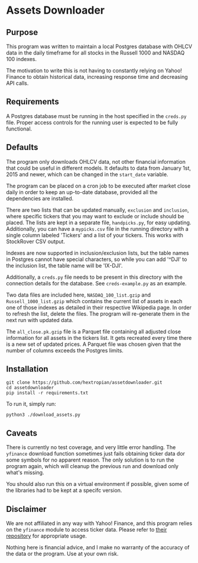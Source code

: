 # Assets Downloader

## Purpose
This program was written to maintain a local Postgres database with OHLCV data in the daily timeframe for all stocks in the Russell 1000 and NASDAQ 100 indexes.

The motivation to write this is not having to constantly relying on Yahoo! Finance to obtain historical data, increasing response time and decreasing API calls.

## Requirements

A Postgres database must be running in the host specified in the `creds.py` file. Proper access controls for the running user is expected to be fully functional.

## Defaults
The program only downloads OHLCV data, not other financial information that could be useful in different models. It defaults to data from January 1st, 2015 and newer, which can be changed in the `start_date` variable.

The program can be placed on a cron job to be executed after market close daily in order to keep an up-to-date database, provided all the dependencies are installed.

There are two lists that can be updated manually, `exclusion` and `inclusion`, where specific tickers that you may want to exclude or include should be placed. The lists are kept in a separate file, `handpicks.py`, for easy updating. Additionally, you can have a `mypicks.csv` file in the running directory with a single column labeled 'Tickers' and a list of your tickers. This works with StockRover CSV output.

Indexes are now supported in inclusion/exclusion lists, but the table names in Postgres cannot have special characters, so while you can add '^DJI' to the inclusion list, the table name will be 'IX-DJI'.

Additionally, a `creds.py` file needs to be present in this directory with the connection details for the database. See `creds-example.py` as an example.

Two data files are included here, `NASDAQ_100_list.gzip` and `Russell_1000_list.gzip` which contains the current list of assets in each one of those indexes as detailed in their respective Wikipedia page. In order to refresh the list, delete the files. The program will re-generate them in the next run with updated data.

The `all_close.pk.gzip` file is a Parquet file containing all adjusted close information for all assets in the tickers list. It gets recreated every time there is a new set of updated prices. A Parquet file was chosen given that the number of columns exceeds the Postgres limits.

## Installation

```
git clone https://github.com/hextropian/assetdownloader.git
cd assetdownloader
pip install -r requirements.txt
```

To run it, simply run:

```
python3 ./download_assets.py
```

## Caveats

There is currently no test coverage, and very little error handling. The `yfinance` download function sometimes just fails obtaining ticker data dor some symbols for no apparent reason. The only solution is to run the program again, which will cleanup the previous run and download only what's missing. 

You should also run this on a virtual environment if possible, given some of the libraries had to be kept at a specifc version.

## Disclaimer

We are not affiliated in any way with Yahoo! Finance, and this program relies on the `yfinance` module to access ticker data. Please refer to [their repository](https://github.com/ranaroussi/yfinance) for appropriate usage.

Nothing here is financial advice, and I make no warranty of the accuracy of the data or the program. Use at your own risk.